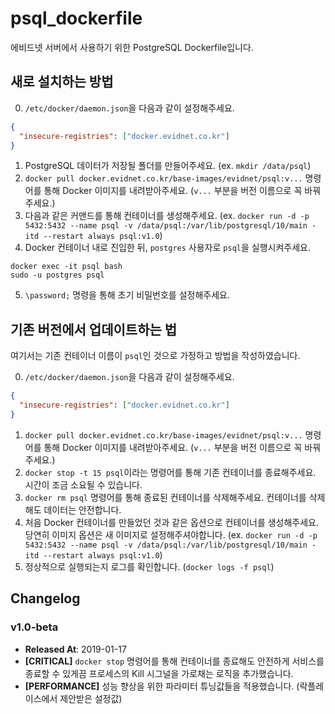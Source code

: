 # psql_dockerfile

에비드넷 서버에서 사용하기 위한 PostgreSQL Dockerfile입니다.

## 새로 설치하는 방법

0. `/etc/docker/daemon.json`을 다음과 같이 설정해주세요.
  ```json
  {
    "insecure-registries": ["docker.evidnet.co.kr"]
  }
  ```
1. PostgreSQL 데이터가 저장될 폴더를 만들어주세요. (ex. `mkdir /data/psql`)
2. `docker pull docker.evidnet.co.kr/base-images/evidnet/psql:v...` 명령어를 통해 Docker 이미지를 내려받아주세요. (`v...` 부분을 버전 이름으로 꼭 바꿔주세요.)
3. 다음과 같은 커맨드를 통해 컨테이너를 생성해주세요. (ex. `docker run -d -p 5432:5432 --name psql -v /data/psql:/var/lib/postgresql/10/main -itd --restart always psql:v1.0`)
4. Docker 컨테이너 내로 진입한 뒤, `postgres` 사용자로 `psql`을 실행시켜주세요.
  ```
  docker exec -it psql bash
  sudo -u postgres psql
  ```
5. `\password;` 명령을 통해 초기 비밀번호를 설정해주세요.

## 기존 버전에서 업데이트하는 법

여기서는 기존 컨테이너 이름이 `psql`인 것으로 가정하고 방법을 작성하였습니다.

0. `/etc/docker/daemon.json`을 다음과 같이 설정해주세요.
  ```json
  {
    "insecure-registries": ["docker.evidnet.co.kr"]
  }
  ```
1. `docker pull docker.evidnet.co.kr/base-images/evidnet/psql:v...` 명령어를 통해 Docker 이미지를 내려받아주세요. (`v...` 부분을 버전 이름으로 꼭 바꿔주세요.)
2. `docker stop -t 15 psql`이라는 명령어를 통해 기존 컨테이너를 종료해주세요. 시간이 조금 소요될 수 있습니다.
3. `docker rm psql` 명령어를 통해 종료된 컨테이너를 삭제해주세요. 컨테이너를 삭제해도 데이터는 안전합니다.
4. 처음 Docker 컨테이너를 만들었던 것과 같은 옵션으로 컨테이너를 생성해주세요. 당연히 이미지 옵션은 새 이미지로 설정해주셔야합니다.
    (ex. `docker run -d -p 5432:5432 --name psql -v /data/psql:/var/lib/postgresql/10/main -itd --restart always psql:v1.0`)
5. 정상적으로 실행되는지 로그를 확인합니다. (`docker logs -f psql`)

## Changelog

### v1.0-beta
 - **Released At**: 2019-01-17
 - **[CRITICAL]** `docker stop` 명령어를 통해 컨테이너를 종료해도 안전하게 서비스를 종료할 수 있게끔 프로세스의 Kill 시그널을 가로채는 로직을 추가했습니다.
 - **[PERFORMANCE]** 성능 향상을 위한 파라미터 튜닝값들을 적용했습니다. (락플레이스에서 제안받은 설정값)
